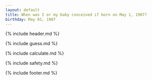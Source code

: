 ```yaml
---
layout: default
title: When was I or my baby conceived if born on May 1, 1907?
birthday: May 01, 1907
---
```


{% include header.md %}

{% include guess.md %}

{% include calculate.md %}

{% include safety.md %}

{% include footer.md %}



